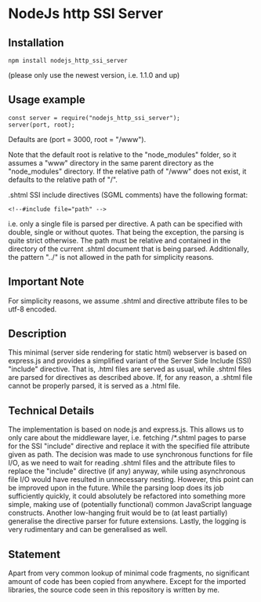 # NodeJs http SSI Server

## Installation

```
npm install nodejs_http_ssi_server
```

(please only use the newest version, i.e. 1.1.0 and up)

## Usage example

```
const server = require("nodejs_http_ssi_server");
server(port, root);
```

Defaults are (port = 3000, root = "/www").

Note that the default root is relative to the "node_modules" folder, so it assumes a "www" directory in the same parent directory as the "node_modules" directory. If the relative path of "/www" does not exist, it defaults to the relative path of "/".

.shtml SSI include directives (SGML comments) have the following format:

```
<!--#include file="path" --> 
```

i.e. only a single file is parsed per directive. A path can be specified with double, single or without quotes. That being the exception, the parsing is quite strict otherwise. The path must be relative and contained in the directory of the current .shtml document that is being parsed. Additionally, the pattern "../" is not allowed in the path for simplicity reasons.

## Important Note

For simplicity reasons, we assume .shtml and directive attribute files to be utf-8 encoded.

## Description

This minimal (server side rendering for static html) webserver is based on express.js and provides a simplified variant of the Server Side Include (SSI) "include" directive. That is, .html files are served as usual, while .shtml files are parsed for directives as described above. If, for any reason, a .shtml file cannot be properly parsed, it is served as a .html file.

## Technical Details

The implementation is based on node.js and express.js. This allows us to only care about the middleware layer, i.e. fetching /\*.shtml pages to parse for the SSI "include" directive and replace it with the specified file attribute given as path. The decision was made to use synchronous functions for file I/O, as we need to wait for reading .shtml files and the attribute files to replace the "include" directive (if any) anyway, while using asynchronous file I/O would have resulted in unnecessary nesting. However, this point can be improved upon in the future. While the parsing loop does its job sufficiently quickly, it could absolutely be refactored into something more simple, making use of (potentially functional) common JavaScript language constructs. Another low-hanging fruit would be to (at least partially) generalise the directive parser for future extensions. Lastly, the logging is very rudimentary and can be generalised as well.

## Statement

Apart from very common lookup of minimal code fragments, no significant amount of code has been copied from anywhere. Except for the imported libraries, the source code seen in this repository is written by me.
 

